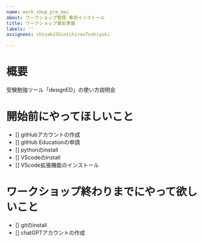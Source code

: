 ```yaml
---
name: work_shop_pre_mac
about: ワークショップ管理_事前インストール
title: ワークショップ事前準備
labels: ''
assignees: chisakiShinichirouToshiyuki

---
```


# 概要
受験勉強ツール「designED」の使い方説明会

# 開始前にやってほしいこと
- [] gitHubアカウントの作成
- [] gitHub Educationの申請
- [] pythonのinstall
- [] VScodeのinstall
- [] VScode拡張機能のインストール


# ワークショップ終わりまでにやって欲しいこと
- [] gitのinstall
- [] chatGPTアカウントの作成
